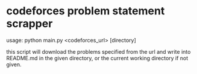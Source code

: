# codeforces problem statement scrapper

usage:
python main.py <codeforces_url> [directory]

this script will download the problems specified from the url and write into README.md in the given directory, or the current working directory if not given.
